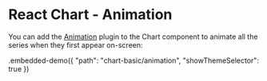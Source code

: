 # React Chart - Animation

You can add the [Animation](../reference/animation.md) plugin to the Chart component to animate all the series when they first appear on-screen:

.embedded-demo({ "path": "chart-basic/animation", "showThemeSelector": true })
